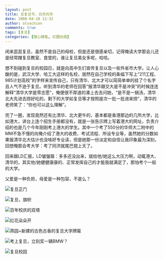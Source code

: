 ```yaml
---
layout: post
title: 旦复旦兮，日月光华
date: 2008-04-28 12:32
author: alvachien
comments: true
tags: [复旦]
categories: [随心随笔, 红圈白炮]
---
```


闲来逛逛复旦，虽然不是自己的母校，但是还是很感亲切，记得俺读大学那会儿还是经常蹭复旦教室、食堂的，谁让复旦美女多呢，哈哈。

想不到碰到复旦的校园日，就是向高中生们宣传复旦以及一些外省市大学。让人心酸的是，武汉大学、哈工大这样的名校，居然在自己学校的条幅下写上“211工程、985计划高校”的字样来宣传自己，只有清华、北大才可以简简单单的挂了个名字且人气不逊于复旦。听到清华的老师在回答“报清华跟交大是不是冲突”的时候连连解释“清华大学是零志愿”，俺便很不厚道的凑上去去问她，“是不是一锅汤，清华北大先进去捞好吃的，剩下的大学如复旦等才按照座次一批一批进来捞”，清华的老师笑了：“你也可以这么理解”。

兜了一圈，发现竟然还有比清华、北大更牛的，基本都是香港那边的几所大学，比如港大，讲台上连个招生手册都没有，就是一张告示牌上写着港大的网址，负责介绍的也是几个今年刚刚考上港大的学生。其中一个考了550分的华师大二附中的MM不急不慢的向俺介绍了港大的收费、考试流程、所设专业等，虽然她的分数如果报清华北大估计也没啥好专业读，但是她那一份淡定和自信让我印象最为深刻，回想俺那会考大学：考了同济就尾巴翘上天了。

回来跟LD汇报，LD皱皱眉：多多还没出来，就给他/她这么大压力啊，动辄港大、清华的，其实他/她健健康康的、正常发挥自己的才能我就满足了，那怕考个一般的大学。

父爱是一种负担，母爱是一种包容，不是么？

![复旦正门](http://farm3.static.flickr.com/2392/2449168760_c40d6ecba0.jpg)



![复旦，旗帜](http://farm3.static.flickr.com/2244/2449173974_c5c428c1a8.jpg)


![百年校庆的双塔](http://farm3.static.flickr.com/2130/2449173818_16de0f2a20.jpg)


![红花朵朵开](http://farm3.static.flickr.com/2121/2449173408_b0299c10e0.jpg)


![燕园+新建的古色古香的复旦大学牌匾](http://farm4.static.flickr.com/3121/2448349963_0d116c5e49.jpg)


![考上复旦，立刻奖一辆BMW？](http://farm4.static.flickr.com/3052/2448346171_fdedf7f635.jpg)


![复旦校园](http://farm4.static.flickr.com/3152/2448351565_4c3a6acb98.jpg)

